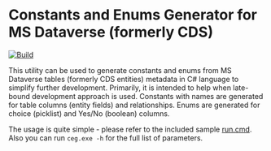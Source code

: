 # Constants and Enums Generator for MS Dataverse (formerly CDS)

[![Build](https://github.com/dataverse-tools/constants-enums-generator-cs/actions/workflows/build.yml/badge.svg?branch=working)](https://github.com/dataverse-tools/constants-enums-generator-cs/actions/workflows/build.yml)

This utility can be used to generate constants and enums from MS Dataverse tables (formerly CDS entities) metadata in C# language to simplify further development.
Primarily, it is intended to help when late-bound development approach is used.
Constants with names are generated for table columns (entity fields) and relationships.
Enums are generated for choice (picklist) and Yes/No (boolean) columns.

The usage is quite simple - please refer to the included sample [run.cmd](https://github.com/dataverse-tools/constants-enums-generator-cs/blob/working/Ceg.Console/run.cmd).
Also you can run `ceg.exe -h` for the full list of parameters.
